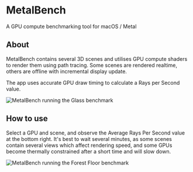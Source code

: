 # MetalBench

A GPU compute benchmarking tool for macOS / Metal

## About

MetalBench contains several 3D scenes and utilises GPU compute shaders to render them using path tracing. Some scenes are rendered realtime, others are offline with incremental display update.

The app uses accurate GPU draw timing to calculate a Rays per Second value.

![MetalBench running the Glass benchmark](Screenshots/Glass.jpeg)

## How to use

Select a GPU and scene, and observe the Average Rays Per Second value at the bottom right. It's best to wait several minutes, as some scenes contain several views which affect rendering speed, and some GPUs become thermally constrained after a short time and will slow down.

![MetalBench running the Forest Floor benchmark](Screenshots/Forest.jpeg)